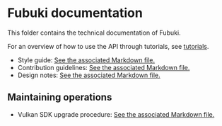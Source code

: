 # Fubuki documentation

This folder contains the technical documentation of Fubuki.

For an overview of how to use the API through tutorials, see [tutorials](https://github.com/Erellu/fubuki/tree/master/tutorials/README.md).

- Style guide: [See the associated Markdown file.](https://github.com/Erellu/fubuki/blob/master/doc/STYLE-GUIDE.md)
- Contribution guidelines: [See the associated Markdown file.](https://github.com/Erellu/fubuki/blob/master/doc/CONTRIBUTING.md)
- Design notes: [See the associated Markdown file.](https://github.com/Erellu/fubuki/tree/master/doc/DESIGN.md)

## Maintaining operations

- Vulkan SDK upgrade procedure: [See the associated Markdown file.](https://github.com/Erellu/fubuki/tree/master/doc/maintaining/Vulkan-SDK-Upgrade.md)
